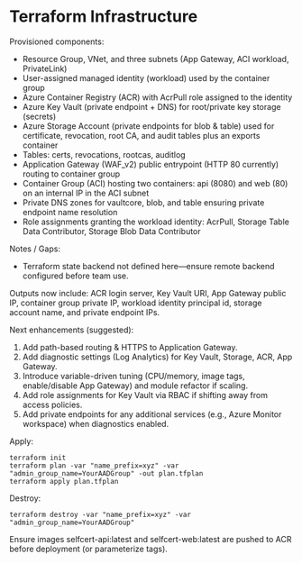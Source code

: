 # Terraform Infrastructure

Provisioned components:
- Resource Group, VNet, and three subnets (App Gateway, ACI workload, PrivateLink)
- User-assigned managed identity (workload) used by the container group
- Azure Container Registry (ACR) with AcrPull role assigned to the identity
- Azure Key Vault (private endpoint + DNS) for root/private key storage (secrets)
- Azure Storage Account (private endpoints for blob & table) used for certificate, revocation, root CA, and audit tables plus an exports container
- Tables: certs, revocations, rootcas, auditlog
- Application Gateway (WAF_v2) public entrypoint (HTTP 80 currently) routing to container group
- Container Group (ACI) hosting two containers: api (8080) and web (80) on an internal IP in the ACI subnet
- Private DNS zones for vaultcore, blob, and table ensuring private endpoint name resolution
- Role assignments granting the workload identity: AcrPull, Storage Table Data Contributor, Storage Blob Data Contributor

Notes / Gaps:
- Terraform state backend not defined here—ensure remote backend configured before team use.

Outputs now include: ACR login server, Key Vault URI, App Gateway public IP, container group private IP, workload identity principal id, storage account name, and private endpoint IPs.

Next enhancements (suggested):
1. Add path-based routing & HTTPS to Application Gateway.
2. Add diagnostic settings (Log Analytics) for Key Vault, Storage, ACR, App Gateway.
3. Introduce variable-driven tuning (CPU/memory, image tags, enable/disable App Gateway) and module refactor if scaling.
4. Add role assignments for Key Vault via RBAC if shifting away from access policies.
5. Add private endpoints for any additional services (e.g., Azure Monitor workspace) when diagnostics enabled.

Apply:
```
terraform init
terraform plan -var "name_prefix=xyz" -var "admin_group_name=YourAADGroup" -out plan.tfplan
terraform apply plan.tfplan
```

Destroy:
```
terraform destroy -var "name_prefix=xyz" -var "admin_group_name=YourAADGroup"
```

Ensure images selfcert-api:latest and selfcert-web:latest are pushed to ACR before deployment (or parameterize tags).
